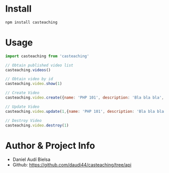 # Install

```bash
npm install casteaching
```

# Usage

```javascript
import casteaching from 'casteaching'

// Obtain published video list
casteaching.videos()

// Obtain video by id
casteaching.video.show(1)

// Create Video
casteaching.video.create({name: 'PHP 101', description: 'Bla bla bla',  url: 'https://youtube.com/...' })

// Update Video
casteaching.video.update(1,{name: 'PHP 101', description: 'Bla bla bla',  url: 'https://youtube.com/...' })

// Destroy Video
casteaching.video.destroy(1)
```

# Author & Project Info

- Daniel Audí Bielsa
- Github: https://github.com/daudi44/casteaching/tree/api
